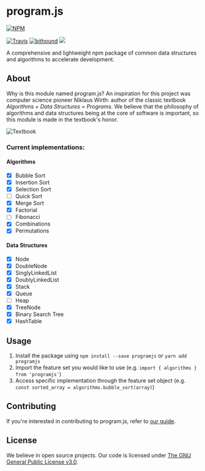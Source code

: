 # program.js
[![NPM](https://nodei.co/npm/programjs.png?mini=true)](https://nodei.co/npm/programjs/)

[![Travis](https://travis-ci.org/eloreprojects/programjs.svg?branch=master)](https://travis-ci.org/eloreprojects/programjs) 
[![bithound](https://img.shields.io/bithound/code/github/eloreprojects/programjs.svg)](https://www.bithound.io/github/eloreprojects/programjs/master)
[![](https://img.shields.io/badge/gary-approved-11999E.svg)](http://elore.io)

A comprehensive and lightweight npm package of common data structures and algorithms to accelerate development.

## About
Why is this module named program.js? An inspiration for this project was computer science pioneer Niklaus Wirth: author of the classic textbook *Algorithms + Data Structures = Programs*. We believe that the philosophy of algorithms and data structures being at the core of software is important, so this module is made in the textbook's honor.

![Textbook](https://upload.wikimedia.org/wikipedia/en/9/90/Algorithms_%2B_Data_Structures.jpg)

### Current implementations:

#### Algorithms
- [x] Bubble Sort
- [x] Insertion Sort
- [x] Selection Sort
- [ ] Quick Sort
- [x] Merge Sort
- [x] Factorial
- [ ] Fibonacci
- [x] Combinations
- [x] Permutations

#### Data Structures
- [x] Node
- [x] DoubleNode
- [x] SinglyLinkedList
- [x] DoublyLinkedList
- [x] Stack
- [x] Queue
- [ ] Heap
- [x] TreeNode
- [x] Binary Search Tree
- [x] HashTable

## Usage
1. Install the package using `npm install --save programjs` or `yarn add programjs`
2. Import the feature set you would like to use (e.g. `import { algorithms } from 'programjs'`)
3. Access specific implementation through the feature set object (e.g. `const sorted_array = algorithms.bubble_sort(array)`)

## Contributing
If you're interested in contributing to program.js, refer to [our guide](https://github.com/eloreprojects/programjs/blob/master/CONTRIBUTING.md).

## License
We believe in open source projects. Our code is licensed under [The GNU General Public License v3.0](https://www.gnu.org/licenses/gpl-3.0.en.html).

